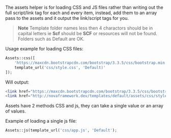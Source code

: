 The assets helper is for loading CSS and JS files rather than writing out the full script/link tag for each and every item, instead, add them to an array pass to the assets and it output the link/script tags for you.

>**Note** Template folder names less then 4 charactors should be in capital letters ie **Scf** should be **SCF** or resources will not be found. Folders such as Default are OK.

Usage example for loading CSS files:

```php
Assets::css([
    'https://maxcdn.bootstrapcdn.com/bootstrap/3.3.5/css/bootstrap.min.css',
    template_url('css/style.css', 'Default)'
]);
```

Will output:

```php
<link href="https://maxcdn.bootstrapcdn.com/bootstrap/3.3.5/css/bootstrap.min.css" rel="stylesheet" type="text/css">
<link href="http://novaframework.dev/templates/default/assets/css/style.css" rel="stylesheet" type="text/css">
```

Assets have 2 methods CSS and js, they can take a single value or an array of values.

Example of loading a single js file:

```php
Assets::js(template_url('css/app.js', 'Default');
```
